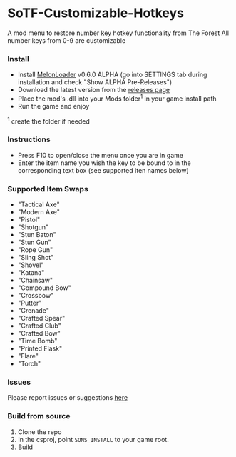 # SoTF-Customizable-Hotkeys

A mod menu to restore number key hotkey functionality from The Forest
All number keys from 0-9 are customizable

### Install

- Install [MelonLoader](https://melonwiki.xyz/#/?id=automated-installation) v0.6.0 ALPHA (go into SETTINGS tab during installation and check "Show ALPHA Pre-Releases")
- Download the latest version from the [releases page](https://github.com/matt-harp/SotF-Hotkeys/releases)
- Place the mod's .dll into your Mods folder<sup>1</sup> in your game install path
- Run the game and enjoy

<sup>1</sup> create the folder if needed

### Instructions
- Press F10 to open/close the menu once you are in game
- Enter the item name you wish the key to be bound to in the corresponding text box (see supported iten names below)

### Supported Item Swaps
- "Tactical Axe"
- "Modern Axe"
- "Pistol"
- "Shotgun"
- "Stun Baton"
- "Stun Gun"
- "Rope Gun"
- "Sling Shot"
- "Shovel"
- "Katana"
- "Chainsaw"
- "Compound Bow"
- "Crossbow"
- "Putter"
- "Grenade"
- "Crafted Spear"
- "Crafted Club"
- "Crafted Bow"
- "Time Bomb"
- "Printed Flask"
- "Flare"
- "Torch"

### Issues

Please report issues or suggestions [here](https://github.com/matt-harp/SotF-Hotkeys/issues)


### Build from source

1. Clone the repo
2. In the csproj, point `SONS_INSTALL` to your game root.
3. Build
